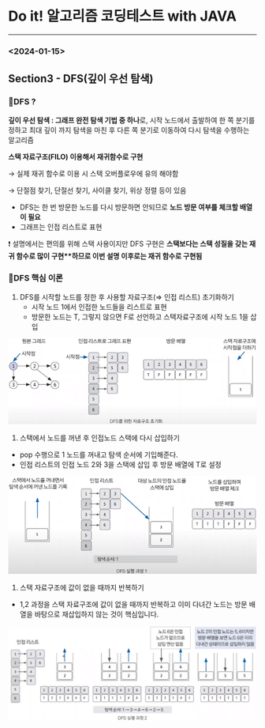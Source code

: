 # Do it! 알고리즘 코딩테스트 with JAVA

---

### <2024-01-15>

## Section3 - DFS(깊이 우선 탐색)

### 📍DFS ?

**깊이 우선 탐색 : 그래프 완전 탐색 기법 중 하나**로, 시작 노드에서 출발하여 한 쪽 분기를 정하고 최대 깊이 까지 탐색을 마친 후 다른 쪽 분기로 이동하여 다시 탐색을 수행하는 알고리즘

**스택 자료구조(FILO) 이용해서 재귀함수로 구현**

  → 실제 재귀 함수로 이용 시 스택 오버플로우에 유의 해야함

  → 단절점 찾기, 단절선 찾기, 사이클 찾기, 위상 정렬 등이 있음

- DFS는 한 번 방문한 노드를 다시 방문하면 안되므로 **노드 방문 여부를 체크할 배열이 필요**
- 그래프는 인접 리스트로 표현

<aside>
❗ 설명에서는 편의를 위해 스택 사용이지만 DFS 구현은 <b>스택보다는 스택 성질을 갖는 재귀 함수로 많이 구현**하므로 이번 설명 이후로는 재귀 함수로 구현됨</b>

</aside>

### 📍DFS 핵심 이론

1. DFS를 시작할 노드를 정한 후 사용할 자료구조(⇒ 인접 리스트) 초기화하기
    - 시작 노드 1에서 인접한 노드들을 리스트로 표현
    - 방문한 노드는 T, 그렇지 않으면 F로 선언하고 스택자료구조에 시작 노드 1을 삽입

<img src="img/dfs_stack1.png">

1. 스택에서 노드를 꺼낸 후 인접노드 스택에 다시 삽입하기
- pop 수행으로 1 노드를 꺼내고 탐색 순서에 기입해준다.
- 인접 리스트의 인접 노드 2와 3을 스택에 삽입 후 방문 배열에 T로 설정

<img src="img/dfs_stack2.png">

1. 스택 자료구조에 값이 없을 때까지 반복하기
- 1,2 과정을 스택 자료구조에 값이 없을 때까지 반복하고 이미 다녀간 노드는 방문 배열을 바탕으로 재삽입하지 않는 것이 핵심입니다.

<img src="img/dfs_stack3.png">